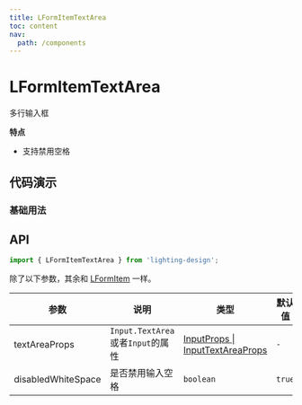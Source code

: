 ```yaml
---
title: LFormItemTextArea
toc: content
nav:
  path: /components
---
```


# LFormItemTextArea

多行输入框

**特点**

- 支持禁用空格

## 代码演示

### 基础用法

<code src='./demos/Demo4.tsx'></code>

## API

```ts
import { LFormItemTextArea } from 'lighting-design';
```

除了以下参数，其余和 [LFormItem](/components/form-item#api) 一样。

| 参数               | 说明                              | 类型                                                                                       | 默认值 |
| ------------------ | --------------------------------- | ------------------------------------------------------------------------------------------ | ------ |
| textAreaProps      | `Input.TextArea`或者`Input`的属性 | [InputProps \| InputTextAreaProps](https://ant.design/components/input-cn/#Input.Password) | `-`    |
| disabledWhiteSpace | 是否禁用输入空格                  | `boolean`                                                                                  | `true` |

